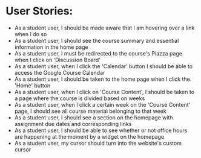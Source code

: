 # User Stories:

- As a student user, I should be made aware that I am hovering over a link when I do so
- As a student user, I should see the course summary and essential information in the home page
- As a student user, I must be redirected to the course's Piazza page when I click on 'Discussion Board'
- As a student user, when I click the 'Calendar' button I should be able to access the Google Course Calendar
- As a student user, I should be taken to the home page when I click the 'Home' button
- As a student user, when I click on 'Course Content', I should be taken to a page where the course is divided based on weeks
- As a student user, when I click a certain week on the 'Course Content' page, I should see all course material belonging to that week
- As a student user, I should see a section on the homepage with assignment due dates and corresponding links
- As a student user, I should be able to see whether or not office hours are happening at the moment by a widget on the homepage
- As a student user, my cursor should turn into the website's custom cursor
